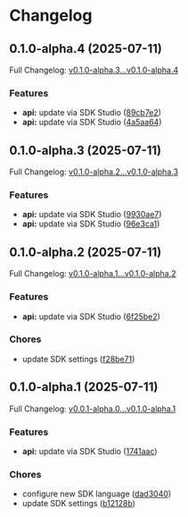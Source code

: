 # Changelog

## 0.1.0-alpha.4 (2025-07-11)

Full Changelog: [v0.1.0-alpha.3...v0.1.0-alpha.4](https://github.com/greenflash-ai/typescript/compare/v0.1.0-alpha.3...v0.1.0-alpha.4)

### Features

* **api:** update via SDK Studio ([89cb7e2](https://github.com/greenflash-ai/typescript/commit/89cb7e2a121150bcd78c76487b0b2870e46520db))
* **api:** update via SDK Studio ([4a5aa64](https://github.com/greenflash-ai/typescript/commit/4a5aa6458c2fc6c8c0673785c68510a310966db7))

## 0.1.0-alpha.3 (2025-07-11)

Full Changelog: [v0.1.0-alpha.2...v0.1.0-alpha.3](https://github.com/greenflash-ai/typescript/compare/v0.1.0-alpha.2...v0.1.0-alpha.3)

### Features

* **api:** update via SDK Studio ([9930ae7](https://github.com/greenflash-ai/typescript/commit/9930ae7b69fe06e14fcfafb1224c703f57d8bd13))
* **api:** update via SDK Studio ([96e3ca1](https://github.com/greenflash-ai/typescript/commit/96e3ca195f958bd94e2e1e33a0fd9a3dcfac9527))

## 0.1.0-alpha.2 (2025-07-11)

Full Changelog: [v0.1.0-alpha.1...v0.1.0-alpha.2](https://github.com/greenflash-ai/typescript/compare/v0.1.0-alpha.1...v0.1.0-alpha.2)

### Features

* **api:** update via SDK Studio ([6f25be2](https://github.com/greenflash-ai/typescript/commit/6f25be2e77f57474963536aad5589c64f402466d))


### Chores

* update SDK settings ([f28be71](https://github.com/greenflash-ai/typescript/commit/f28be712b18e5b8f25f6dcf614d5217377c0fc18))

## 0.1.0-alpha.1 (2025-07-11)

Full Changelog: [v0.0.1-alpha.0...v0.1.0-alpha.1](https://github.com/greenflash-ai/typescript/compare/v0.0.1-alpha.0...v0.1.0-alpha.1)

### Features

* **api:** update via SDK Studio ([1741aac](https://github.com/greenflash-ai/typescript/commit/1741aac57674701aa35ce8358fd8a70778a7553e))


### Chores

* configure new SDK language ([dad3040](https://github.com/greenflash-ai/typescript/commit/dad3040bf0d86ca6e9c45bfa7b4e1b5df984a374))
* update SDK settings ([b12128b](https://github.com/greenflash-ai/typescript/commit/b12128b85a61893089db22234d3a4044e94a765b))
